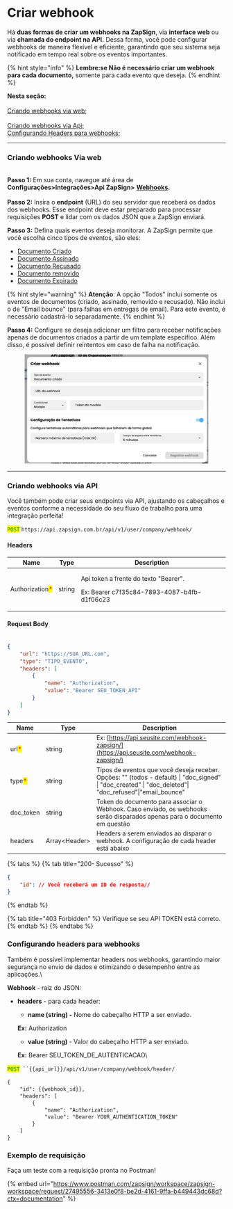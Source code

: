 # Criar webhook

Há **duas formas de criar um webhooks na ZapSign**, via **interface web** ou via **chamada do endpoint na** **API.** Dessa forma, você pode configurar webhooks de maneira flexível e eficiente, garantindo que seu sistema seja notificado em tempo real sobre os eventos importantes.

{% hint style="info" %}
**Lembre:se Não é necessário criar um webhook para cada documento,** somente para cada evento que deseja.&#x20;
{% endhint %}

**Nesta seção:**\
\
[Criando webhooks via web;\
](criar-webhook.md#criando-webhook-via-web)\
[Criando webhooks via Api;](criar-webhook.md#criando-via-api) \
[Configurando Headers para webhooks;](criar-webhook.md#configurando-headers-para-webhooks)



***

### Criando webhooks Via web

\
**Passo 1:** Em sua conta, navegue até área de **Configurações>Integrações>Api ZapSign>** [**Webhooks**](https://app.zapsign.com.br/conta/configuracoes/integration?tab=api-zapsign)**.**\
\
**Passo 2:** Insira o **endpoint** (URL) do seu servidor que receberá os dados dos webhooks. Esse endpoint deve estar preparado para processar requisições **POST** e lidar com os dados JSON que a ZapSign enviará.

**Passo 3:** Defina quais eventos deseja monitorar. A ZapSign permite que você escolha cinco tipos de eventos, são eles:

* [Documento Criado](eventos/document/documento-criado.md)
* [Documento Assinado](eventos/document/documento-assinado.md)
* [Documento Recusado](eventos/document/documento-recusado.md)
* [Documento removido](eventos/document/documento-removido.md)
* [Documento Expirado](eventos/document/documento-expirado.md)



{% hint style="warning" %}
**Atenção**: A opção "Todos" inclui somente os eventos de documentos (criado, assinado, removido e recusado). Não inclui o de "Email bounce" (para falhas em entregas de email). Para este evento, é necessário cadastrá-lo separadamente.
{% endhint %}

**Passo 4:** Configure se deseja adicionar um filtro para receber notificações apenas de documentos criados a partir de um template específico. Além disso, é possível definir reintentos em caso de falha na notificação.

<figure><img src="../.gitbook/assets/image (79).png" alt=""><figcaption></figcaption></figure>

***

### Criando webhooks via API

Você também pode criar seus endpoints via API, ajustando os cabeçalhos e eventos conforme a necessidade do seu fluxo de trabalho para uma integração perfeita!



<mark style="color:green;">`POST`</mark> `https://api.zapsign.com.br/api/v1/user/company/webhook/`

#### Headers

| Name                                            | Type   | Description                                                                                     |
| ----------------------------------------------- | ------ | ----------------------------------------------------------------------------------------------- |
| Authorization<mark style="color:red;">\*</mark> | string | <p>Api token a frente do texto "Bearer". </p><p>Ex: Bearer c7f35c84-7893-4087-b4fb-d1f06c23</p> |

#### Request Body



```json

{
    "url": "https://SUA_URL.com",
    "type": "TIPO_EVENTO",
    "headers": [
        {
            "name": "Authorization",
            "value": "Bearer SEU_TOKEN_API"
        }
    ]
}

```

| Name                                   | Type           | Description                                                                                                                                                   |
| -------------------------------------- | -------------- | ------------------------------------------------------------------------------------------------------------------------------------------------------------- |
| url<mark style="color:red;">\*</mark>  | string         | Ex: [https://api.seusite.com/webhook-zapsign/](https://api.seusite.com/webhook-zapsign/)                                                                      |
| type<mark style="color:red;">\*</mark> | string         | Tipos de eventos que você deseja receber. Opções: "" (todos - default) \| "doc\_signed" \| "doc\_created" \| "doc\_deleted"\| "doc\_refused"\|"email\_bounce" |
| doc\_token                             | string         | Token do documento para associar o Webhook. Caso enviado, os webhooks serão disparados apenas para o documento em questão                                     |
| headers                                | Array\<Header> | Headers a serem enviados ao disparar o webhook. A configuração de cada header está abaixo                                                                     |

{% tabs %}
{% tab title="200- Sucesso" %}
```json
{
    "id": // Você receberá um ID de resposta//
}
```
{% endtab %}

{% tab title="403 Forbidden" %}
Verifique se seu API TOKEN está correto.
{% endtab %}
{% endtabs %}

### Configurando headers para webhooks

Também é possível implementar headers nos webhooks, garantindo maior segurança no envio de dados e otimizando o desempenho entre as aplicações.\


**Webhook** - raiz do JSON:

*   **headers** - para cada header:

    * **name (string) -** Nome do cabeçalho HTTP a ser enviado.&#x20;

    &#x20;     **Ex:** Authorization

    * **value (string)** - Valor do cabeçalho HTTP a ser enviado.&#x20;

    &#x20;     **Ex:** Bearer SEU\_TOKEN\_DE\_AUTENTICACAO\


<mark style="color:green;">`POST`</mark>` ``{{api_url}}/api/v1/user/company/webhook/header/`

```
{
    "id": {{webhook_id}},
    "headers": [
        {
            "name": "Authorization",
            "value": "Bearer YOUR_AUTHENTICATION_TOKEN"
        }
    ]
}

```

### Exemplo de requisição

Faça um teste com a requisição pronta no Postman!

{% embed url="https://www.postman.com/zapsign/workspace/zapsign-workspace/request/27495556-3413e0f8-be2d-4161-9ffa-b449443dc68d?ctx=documentation" %}

